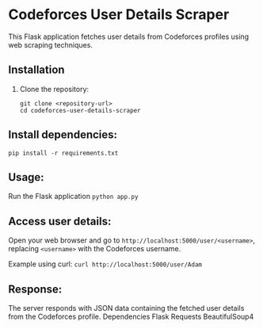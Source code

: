 # Codeforces User Details Scraper

This Flask application fetches user details from Codeforces profiles using web scraping techniques.

## Installation

1. Clone the repository:
   ```
   git clone <repository-url>
   cd codeforces-user-details-scraper
   
## Install dependencies:
```pip install -r requirements.txt```

## Usage: 
Run the Flask application
```python app.py```


## Access user details: 
Open your web browser and go to ```http://localhost:5000/user/<username>```, replacing ```<username>``` with the Codeforces username.

Example using curl:
```curl http://localhost:5000/user/Adam```


## Response: 
The server responds with JSON data containing the fetched user details from the Codeforces profile.
Dependencies
Flask
Requests
BeautifulSoup4
